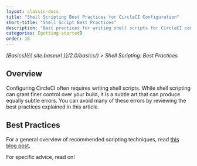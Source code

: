 ```yaml
---
layout: classic-docs
title: "Shell Scripting Best Practices for CircleCI Configuration"
short-title: "Shell Script Best Practices"
description: "Best practices for writing shell scripts for CircleCI configuration"
categories: [getting-started]
order: 10
---
```


*[Basics]({{ site.baseurl }}/2.0/basics/) > Shell Scripting: Best Practices*

## Overview

Configuring CircleCI often requires
writing shell scripts.
While shell scripting can grant finer control over your build,
it is a subtle art
that can produce equally subtle errors.
You can avoid many of these errors
by reviewing the best practices
explained in this article.

## Best Practices

For a general overview of recommended scripting techniques,
read [this blog post](https://www.davidpashley.com/articles/writing-robust-shell-scripts/).

For specific advice, read on!
